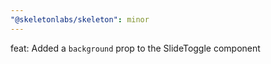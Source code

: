 ```yaml
---
"@skeletonlabs/skeleton": minor
---
```


feat: Added a `background` prop to the SlideToggle component
